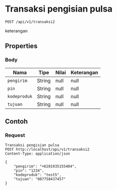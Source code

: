 # Transaksi pengisian pulsa
```http
POST /api/v1/transaksi2
```
keterangan
## Properties
### Body
Nama | Tipe | Nilai | Keterangan
--- | --- | --- | ---
<code>pengirim</code> | String | null | null
<code>pin</code> | String | null | null
<code>kodeproduk</code> | String | null | null
<code>tujuan</code> | String | null | null

## Contoh

### Request
```http
Transaksi pengisian pulsa
POST http://localhost/api/v1/transaksi2
Content-Type: application/json

{
    "pengirim": "+6281935155404",
    "pin": "1234",
    "kodeproduk": "test5",
    "tujuan": "087758437457"
}
```
